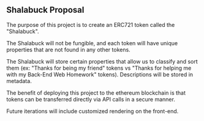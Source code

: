 <h2>Shalabuck Proposal</h2>

<p>
The purpose of this project is to create an ERC721 token called the "Shalabuck".
</p>

<p>
The Shalabuck will not be fungible, and each token will have unique properties that are not found in any other tokens.
</p>

<p>
The Shalabuck will store certain properties that allow us to classify and sort them (ex: "Thanks for being my friend" tokens vs "Thanks for helping me with my Back-End Web Homework" tokens). Descriptions will be stored in metadata.
</p>

<p>
The benefit of deploying this project to the ethereum blockchain is that tokens can be transferred directly via API calls in a secure manner.
</p>

<p>
Future iterations will include customized rendering on the front-end.
</p>
